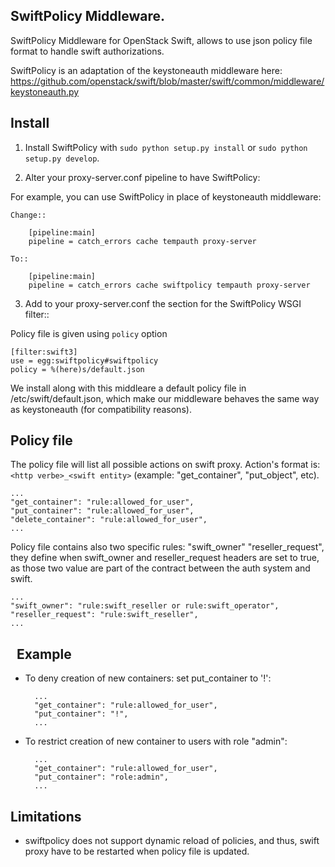 SwiftPolicy Middleware.
-----------------------

SwiftPolicy Middleware for OpenStack Swift, allows to use json policy file 
format to handle swift authorizations.

SwiftPolicy is an adaptation of the keystoneauth middleware here:
https://github.com/openstack/swift/blob/master/swift/common/middleware/keystoneauth.py


Install
-------

1) Install SwiftPolicy  with ``sudo python setup.py install`` or ``sudo python
   setup.py develop``.

2) Alter your proxy-server.conf pipeline to have SwiftPolicy:

For example, you can use SwiftPolicy in place of keystoneauth middleware:

    Change::

        [pipeline:main]
        pipeline = catch_errors cache tempauth proxy-server

    To::

        [pipeline:main]
        pipeline = catch_errors cache swiftpolicy tempauth proxy-server

3) Add to your proxy-server.conf the section for the SwiftPolicy WSGI filter::

Policy file is given using ``policy`` option 

    [filter:swift3]
    use = egg:swiftpolicy#swiftpolicy
    policy = %(here)s/default.json

We install along with this middleare a default policy file in /etc/swift/default.json, which make our middleware behaves
the same way as keystoneauth (for compatibility reasons).


Policy file
-----------

The policy file will list all possible actions on swift proxy.
Action's format is: ``<http verbe>_<swift entity>`` (example: "get_container", "put_object", etc).

    ...
    "get_container": "rule:allowed_for_user",
    "put_container": "rule:allowed_for_user",
    "delete_container": "rule:allowed_for_user",
    ...


Policy file contains also two specific rules: "swift_owner" "reseller_request", they define
when swift_owner and reseller_request headers are set to true, as those two value are part
of the contract between the auth system and swift.

    ...
    "swift_owner": "rule:swift_reseller or rule:swift_operator",
    "reseller_request": "rule:swift_reseller",
    ...
 
Example
-------

* To deny creation of new containers: set put_container to '!':

        ...
        "get_container": "rule:allowed_for_user",
        "put_container": "!",
        ...

* To restrict creation of new container to users with role "admin":

        ...
        "get_container": "rule:allowed_for_user",
        "put_container": "role:admin",
        ...

Limitations
-----------

* swiftpolicy does not support dynamic reload of policies, and thus, swift proxy have
to be restarted when policy file is updated.
